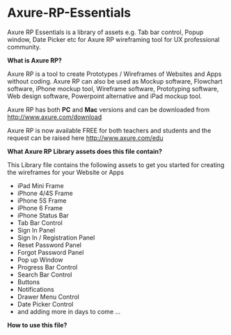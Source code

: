 Axure-RP-Essentials
===================

Axure RP Essentials is a library of assets e.g. Tab bar control, Popup window, Date Picker etc for Axure RP wireframing tool for UX professional community.

<b>What is Axure RP?</b> 

Axure RP is a tool to create Prototypes / Wireframes of Websites and Apps without coding. Axure RP can also be used as Mockup software, Flowchart software, iPhone mockup tool, Wireframe software, Prototyping software, Web design software, Powerpoint alternative and iPad mockup tool.

Axure RP has both <b>PC</b> and <b>Mac</b> versions and can be downloaded from http://www.axure.com/download

Axure RP is now available FREE for both teachers and students and the request can be raised here http://www.axure.com/edu


<b>What Axure RP Library assets does this file contain?</b>

This Library file contains the following assets to get you started for creating the wireframes for your Website or Apps

<ul>
<li>iPad Mini Frame</li>
<li>iPhone 4/4S Frame</li>
<li>iPhone 5S Frame</li>
<li>iPhone 6 Frame</li>
<li>iPhone Status Bar</li>
<li>Tab Bar Control</li>
<li>Sign In Panel</li>
<li>Sign In / Registration Panel</li>
<li>Reset Password Panel</li>
<li>Forgot Password Panel</li>
<li>Pop up Window</li>
<li>Progress Bar Control</li>
<li>Search Bar Control</li>
<li>Buttons</li>
<li>Notifications</li>
<li>Drawer Menu Control</li>
<li>Date Picker Control</li>
<li>and adding more in days to come ...</li>
</ul>

<b>How to use this file?</b>
